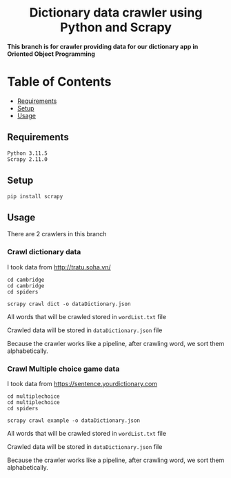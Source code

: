 <h1 align="center">Dictionary data crawler using Python and Scrapy</h1>

**This branch is for crawler providing data for our dictionary app in Oriented Object Programming**

# Table of Contents
- [Requirements](#requirements)
- [Setup](#setup)
- [Usage](#usage)

## Requirements

```
Python 3.11.5
Scrapy 2.11.0
```
## Setup
```
pip install scrapy
```
## Usage
There are 2 crawlers in this branch
### Crawl dictionary data
I took data from http://tratu.soha.vn/
```
cd cambridge
cd cambridge
cd spiders

scrapy crawl dict -o dataDictionary.json
```

All words that will be crawled stored in `wordList.txt` file

Crawled data will be stored in `dataDictionary.json` file

Because the crawler works like a pipeline, after crawling word, we sort them alphabetically.

### Crawl Multiple choice game data
I took data from https://sentence.yourdictionary.com
```
cd multiplechoice
cd multiplechoice
cd spiders

scrapy crawl example -o dataDictionary.json
```
All words that will be crawled stored in `wordList.txt` file

Crawled data will be stored in `dataDictionary.json` file

Because the crawler works like a pipeline, after crawling word, we sort them alphabetically.

